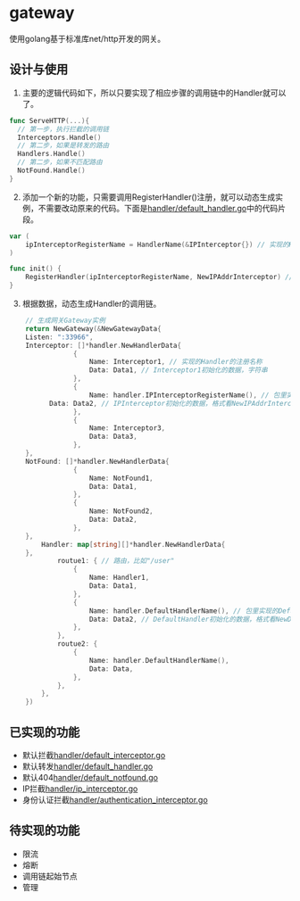 # gateway
使用golang基于标准库net/http开发的网关。

## 设计与使用

1. 主要的逻辑代码如下，所以只要实现了相应步骤的调用链中的Handler就可以了。

```go
func ServeHTTP(...){
  // 第一步，执行拦截的调用链
  Interceptors.Handle()
  // 第二步，如果是转发的路由
  Handlers.Handle()
  // 第二步，如果不匹配路由
  NotFound.Handle()
}
```

2. 添加一个新的功能，只需要调用RegisterHandler()注册，就可以动态生成实例，不需要改动原来的代码。下面是[handler/default_handler.go](./handler/default_handler.go)中的代码片段。

```go
var (
	ipInterceptorRegisterName = HandlerName(&IPInterceptor{}) // 实现的Handler的注册名称
)

func init() {
	RegisterHandler(ipInterceptorRegisterName, NewIPAddrInterceptor) // 注册
}
```

3. 根据数据，动态生成Handler的调用链。

```go
	// 生成网关Gateway实例
	return NewGateway(&NewGatewayData{
    Listen: ":33966",
    Interceptor: []*handler.NewHandlerData{
				{
					Name: Interceptor1, // 实现的Handler的注册名称
					Data: Data1, // Interceptor1初始化的数据，字符串
				},
				{
					Name: handler.IPInterceptorRegisterName(), // 包里实现的IPInterceptor
          Data: Data2, // IPInterceptor初始化的数据，格式看NewIPAddrInterceptor()函数的说明
				},
				{
					Name: Interceptor3,
					Data: Data3,
				},
    },
    NotFound: []*handler.NewHandlerData{
				{
					Name: NotFound1,
					Data: Data1,
				},
				{
					Name: NotFound2,
					Data: Data2,
				},
    },
		Handler: map[string][]*handler.NewHandlerData{
    },
			routue1: { // 路由，比如"/user"
				{
					Name: Handler1,
					Data: Data1,
				},
				{
					Name: handler.DefaultHandlerName(), // 包里实现的DefaultHandler
					Data: Data2, // DefaultHandler初始化的数据，格式看NewDefaultHandler()函数的说明
				},
			},
			routue2: {
				{
					Name: handler.DefaultHandlerName(),
					Data: Data,
				},
			},
		},
	})
```

   

## 已实现的功能

- 默认拦截[handler/default_interceptor.go](./handler/ip_interceptor.go)
- 默认转发[handler/default_handler.go](./handler/default_handler.go)
- 默认404[handler/default_notfound.go](./handler/default_notfound.go)
- IP拦截[handler/ip_interceptor.go](./handler/ip_interceptor.go)
- 身份认证拦截[handler/authentication_interceptor.go](./handler/authentication_interceptor.go)

## 待实现的功能

- 限流
- 熔断
- 调用链起始节点
- 管理
